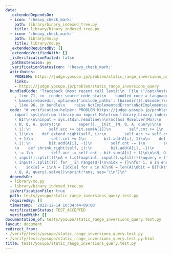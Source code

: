 ```yaml
---
data:
  _extendedDependsOn:
  - icon: ':heavy_check_mark:'
    path: library/binary_indexed_tree.py
    title: library/binary_indexed_tree.py
  - icon: ':heavy_check_mark:'
    path: library/mo.py
    title: library/mo.py
  _extendedRequiredBy: []
  _extendedVerifiedWith: []
  _isVerificationFailed: false
  _pathExtension: py
  _verificationStatusIcon: ':heavy_check_mark:'
  attributes:
    PROBLEM: https://judge.yosupo.jp/problem/static_range_inversions_query
    links:
    - https://judge.yosupo.jp/problem/static_range_inversions_query
  bundledCode: "Traceback (most recent call last):\n  File \"/opt/hostedtoolcache/PyPy/3.7.13/x64/site-packages/onlinejudge_verify/documentation/build.py\"\
    , line 71, in _render_source_code_stat\n    bundled_code = language.bundle(stat.path,\
    \ basedir=basedir, options={'include_paths': [basedir]}).decode()\n  File \"/opt/hostedtoolcache/PyPy/3.7.13/x64/site-packages/onlinejudge_verify/languages/python.py\"\
    , line 96, in bundle\n    raise NotImplementedError\nNotImplementedError\n"
  code: "# verification-helper: PROBLEM https://judge.yosupo.jp/problem/static_range_inversions_query\n\
    import sys\n\nfrom library.mo import Mo\nfrom library.binary_indexed_tree import\
    \ BIT\n\n\ninput = sys.stdin.readline\n\n\nclass MoSolver(Mo):\n    def __init__(self,\
    \ N, Q, A, query):\n        super().__init__(N, Q, A, query)\n\n    def extend_left(self,\
    \ i):\n        self.acc += bit.sum(A[i])\n        self.cnt += 1\n        bit.add(A[i],\
    \ 1)\n\n    def extend_right(self, i):\n        self.acc += self.cnt - bit.sum(A[i]\
    \ + 1)\n        self.cnt += 1\n        bit.add(A[i], 1)\n\n    def shrink_left(self,\
    \ i):\n        bit.add(A[i], -1)\n        self.cnt -= 1\n        self.acc -= bit.sum(A[i])\n\
    \n    def shrink_right(self, i):\n        bit.add(A[i], -1)\n        self.cnt\
    \ -= 1\n        self.acc -= self.cnt - bit.sum(A[i] + 1)\n\n\nN, Q = map(int,\
    \ input().split())\nA = list(map(int, input().split()))\nquery = [tuple(map(int,\
    \ input().split())) for _ in range(Q)]\n\nidx = {}\nfor i, a in enumerate(sorted(set(A))):\n\
    \    idx[a] = i\nA = [idx[a] for a in A]\nK = len(A)\nbit = BIT(K)\nans = MoSolver(N,\
    \ Q, A, query).solve()\nprint(*ans, sep='\\n')\n"
  dependsOn:
  - library/mo.py
  - library/binary_indexed_tree.py
  isVerificationFile: true
  path: tests/yosupo/static_range_inversions_query.test.py
  requiredBy: []
  timestamp: '2022-12-14 18:34:44+09:00'
  verificationStatus: TEST_ACCEPTED
  verifiedWith: []
documentation_of: tests/yosupo/static_range_inversions_query.test.py
layout: document
redirect_from:
- /verify/tests/yosupo/static_range_inversions_query.test.py
- /verify/tests/yosupo/static_range_inversions_query.test.py.html
title: tests/yosupo/static_range_inversions_query.test.py
---
```

